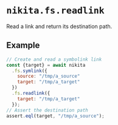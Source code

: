 
# `nikita.fs.readlink`

Read a link and return its destination path.

## Example

```js
// Create and read a symbolink link
const {target} = await nikita
  .fs.symlink({
    source: "/tmp/a_source"
    target: "/tmp/a_target"
  })
  .fs.readlink({
    target: "/tmp/a_target"
  });
// Assert the destination path
assert.eql(target, "/tmp/a_source");
```
